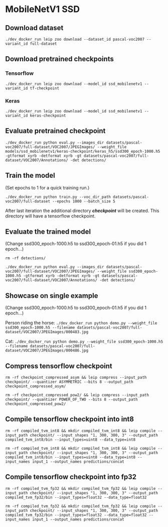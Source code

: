 # MobileNetV1 SSD

## Download dataset

`./dev_docker_run leip zoo download --dataset_id pascal-voc2007 --variant_id full-dataset`

## Download pretrained checkpoints

### Tensorflow

`./dev_docker_run leip zoo download --model_id ssd_mobilenetv1 --variant_id tf-checkpoint`

### Keras

`./dev_docker_run leip zoo download --model_id ssd_mobilenetv1 --variant_id keras-checkpoint`

## Evaluate pretrained checkpoint

`./dev_docker_run python eval.py --images_dir datasets/pascal-voc2007/full-dataset/VOC2007/JPEGImages/ --weight_file models/ssd_mobilenetv1/keras-checkpoint/keras_h5/ssd300_epoch-1000.h5 -gtformat xyrb -detformat xyrb -gt datasets/pascal-voc2007/full-dataset/VOC2007/Annotations/ -det detections/`

## Train the model

(Set epochs to 1 for a quick training run.)

`./dev_docker_run python train.py --voc_dir_path datasets/pascal-voc2007/full-dataset --epochs 1000 --batch_size 5`

After last iteration the additional directory ***checkpoint*** will be created. This directory will have a tensorflow checkpoint.

## Evaluate the trained model
(Change ssd300_epoch-1000.h5 to ssd300_epoch-01.h5 if you did 1 epoch...)

`rm -rf detections/`

`./dev_docker_run python eval.py --images_dir datasets/pascal-voc2007/full-dataset/VOC2007/JPEGImages/ --weight_file ssd300_epoch-1000.h5 -gtformat xyrb -detformat xyrb -gt datasets/pascal-voc2007/full-dataset/VOC2007/Annotations/ -det detections/`

## Showcase on single example

(Change ssd300_epoch-1000.h5 to ssd300_epoch-01.h5 if you did 1 epoch...)

Person riding the horse:
`./dev_docker_run python demo.py --weight_file ssd300_epoch-1000.h5 --filename datasets/pascal-voc2007/full-dataset/VOC2007/JPEGImages/000483.jpg`

Cat:
`./dev_docker_run python demo.py --weight_file ssd300_epoch-1000.h5 --filename datasets/pascal-voc2007/full-dataset/VOC2007/JPEGImages/000486.jpg`

## Compress tensorflow checkpoint

`rm -rf checkpoint_compressed_asym && leip compress --input_path checkpoint/ --quantizer ASYMMETRIC --bits 8 --output_path checkpoint_compressed_asym/`

`rm -rf checkpoint_compressed_pow2/ && leip compress --input_path checkpoint/ --quantizer POWER_OF_TWO --bits 8 --output_path checkpoint_compressed_pow2/`

## Compile tensorflow checkpoint into int8

`rm -rf compiled_tvm_int8 && mkdir compiled_tvm_int8 && leip compile --input_path checkpoint/ --input_shapes "1, 300, 300, 3" --output_path compiled_tvm_int8/bin --input_types=uint8 --data_type=int8`

`rm -rf compiled_tvm_int8 && mkdir compiled_tvm_int8 && leip compile --input_path checkpoint/ --input_shapes "1, 300, 300, 3" --output_path compiled_tvm_int8/bin --input_types=uint8 --data_type=int8 --input_names input_1 --output_names predictions/concat`

## Compile tensorflow checkpoint into fp32

`rm -rf compiled_tvm_fp32 && mkdir compiled_tvm_fp32 && leip compile --input_path checkpoint/ --input_shapes "1, 300, 300, 3" --output_path compiled_tvm_fp32/bin --input_types=float32 --data_type=float32`

`rm -rf compiled_tvm_fp32 && mkdir compiled_tvm_fp32 && leip compile --input_path checkpoint/ --input_shapes "1, 300, 300, 3" --output_path compiled_tvm_fp32/bin --input_types=float32 --data_type=float32 --input_names input_1 --output_names predictions/concat`


